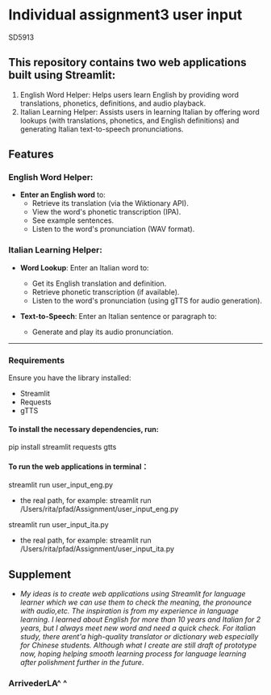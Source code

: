 # Individual assignment3 user input
SD5913

## This repository contains two web applications built using Streamlit:

1. English Word Helper: Helps users learn English by providing word translations, phonetics, definitions, and audio playback.
2. Italian Learning Helper: Assists users in learning Italian by offering word lookups (with translations, phonetics, and English definitions) and generating Italian text-to-speech pronunciations.

## Features

### English Word Helper:
- **Enter an English word** to:
  - Retrieve its translation (via the Wiktionary API).
  - View the word's phonetic transcription (IPA).
  - See example sentences.
  - Listen to the word's pronunciation (WAV format).

### Italian Learning Helper:
- **Word Lookup**: Enter an Italian word to:
  - Get its English translation and definition.
  - Retrieve phonetic transcription (if available).
  - Listen to the word's pronunciation (using gTTS for audio generation).
  
- **Text-to-Speech**: Enter an Italian sentence or paragraph to:
  - Generate and play its audio pronunciation.

---

### Requirements

Ensure you have the library installed:
- Streamlit
- Requests
- gTTS

#### To install the necessary dependencies, run:
pip install streamlit requests gtts

#### To run the web applications in terminal：
streamlit run user_input_eng.py
* the real path, for example: streamlit run /Users/rita/pfad/Assignment/user_input_eng.py

streamlit run user_input_ita.py
* the real path, for example: streamlit run /Users/rita/pfad/Assignment/user_input_ita.py


## Supplement
- *My ideas is to create web applications using Streamlit for language learner which we can use them to check the meaning, the pronounce with audio,etc. The inspiration is from my experience in language learning. I learned about English for more than 10 years and Italian for 2 years, but I always meet new word and need a quick check. For italian study, there arent'a high-quality translator or dictionary web especially for Chinese students. Although what I create are still draft of prototype now, hoping helping smooth learning process for language learning after polishment further in the future*.
### ArrivederLA^ ^
